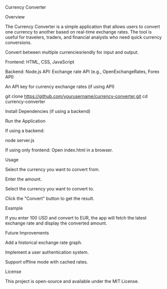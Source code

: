 Currency Converter

Overview

The Currency Converter is a simple application that allows users to convert one currency to another based on real-time exchange rates. The tool is useful for travelers, traders, and financial analysts who need quick currency conversions.

Convert between multiple currenciesriendly  for input and output.

Frontend: HTML, CSS, JavaScript

Backend: Node.js 
API: Exchange rate API (e.g., OpenExchangeRates, Forex API)

An API key for currency exchange rates (if using API)

git clone https://github.com/yourusername/currency-converter.git
cd currency-converter

Install Dependencies (if using a backend)

Run the Application

If using a backend:

node server.js

If using only frontend: Open index.html in a browser.

Usage

Select the currency you want to convert from.

Enter the amount.

Select the currency you want to convert to.

Click the "Convert" button to get the result.

Example

If you enter 100 USD and convert to EUR, the app will fetch the latest exchange rate and display the converted amount.

Future Improvements

Add a historical exchange rate graph.

Implement a user authentication system.

Support offline mode with cached rates.

License

This project is open-source and available under the MIT License.

